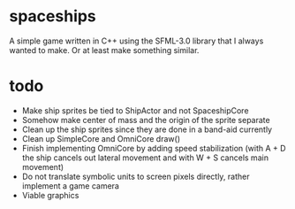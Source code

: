 # spaceships
A simple game written in C++ using the SFML-3.0 library that I always wanted to make. Or at least make something similar.
# todo
- Make ship sprites be tied to ShipActor and not SpaceshipCore
- Somehow make center of mass and the origin of the sprite separate
- Clean up the ship sprites since they are done in a band-aid currently
- Clean up SimpleCore and OmniCore draw()
- Finish implementing OmniCore by adding speed stabilization (with A + D the ship cancels out lateral movement and with W + S cancels main movement)
- Do not translate symbolic units to screen pixels directly, rather implement a game camera
- Viable graphics
